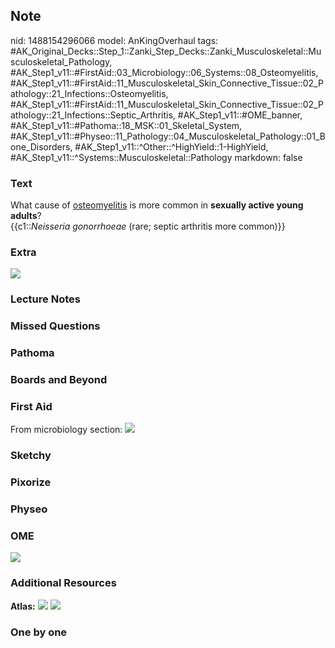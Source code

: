 ## Note
nid: 1488154296066
model: AnKingOverhaul
tags: #AK_Original_Decks::Step_1::Zanki_Step_Decks::Zanki_Musculoskeletal::Musculoskeletal_Pathology, #AK_Step1_v11::#FirstAid::03_Microbiology::06_Systems::08_Osteomyelitis, #AK_Step1_v11::#FirstAid::11_Musculoskeletal_Skin_Connective_Tissue::02_Pathology::21_Infections::Osteomyelitis, #AK_Step1_v11::#FirstAid::11_Musculoskeletal_Skin_Connective_Tissue::02_Pathology::21_Infections::Septic_Arthritis, #AK_Step1_v11::#OME_banner, #AK_Step1_v11::#Pathoma::18_MSK::01_Skeletal_System, #AK_Step1_v11::#Physeo::11_Pathology::04_Musculoskeletal_Pathology::01_Bone_Disorders, #AK_Step1_v11::^Other::^HighYield::1-HighYield, #AK_Step1_v11::^Systems::Musculoskeletal::Pathology
markdown: false

### Text
<div>
  <div>
    What cause of <u>osteomyelitis</u> is more common in
    <b>sexually active young adults</b>?
  </div>
  <div>
    {{c1::<i>Neisseria gonorrhoeae</i> (rare; septic arthritis more
    common)}}
  </div>
</div>

### Extra
<img src="paste-159244502434064.jpg">

### Lecture Notes


### Missed Questions


### Pathoma


### Boards and Beyond


### First Aid
From microbiology section: <img src="tmpq0s9ff.png">

### Sketchy


### Pixorize


### Physeo


### OME
<div class="ome-widget">
  <a href="https://onlinemeded.org?ref=anki"><img src=
  "_OME_AnkiFlashcards_General_3.png"></a>
</div>

### Additional Resources
<b>Atlas:</b> <img src="tmpMqFylk.png"> <img src="tmp4pKYXm.png">

### One by one

